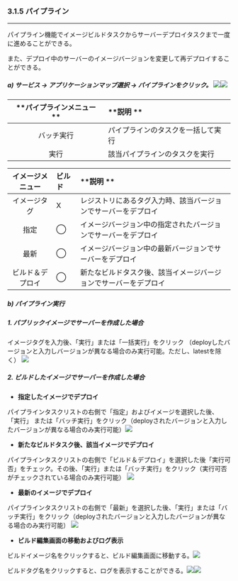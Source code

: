 ### 3.1.5 パイプライン

---

パイプライン機能でイメージビルドタスクからサーバーデプロイタスクまで一度に進めることができる。

また、デプロイ中のサーバーのイメージバージョンを変更して再デプロイすることができる。


##### a\) サービス → アプリケーションマップ選択 → パイプラインをクリック。 ![](/assets/EN/2.5/3.1.5_1.png)![](/assets/EN/2.5/3.1.5_2.png)

| **パイプラインメニュー ** | **説明 ** |
| :---: | :--- |
| バッチ実行 | パイプラインのタスクを一括して実行 |
| 実行 | 該当パイプラインのタスクを実行 |

| **イメージメニュー** | **ビルド** | **説明 ** |
| :---: | :--- | :--- |
| イメージタグ | X | レジストリにあるタグ入力時、該当バージョンでサーバーをデプロイ |
| 指定 | ⃝ | イメージバージョン中の指定されたバージョンでサーバーをデプロイ |
| 最新 | ⃝ | イメージバージョン中の最新バージョンでサーバーをデプロイ |
| ビルド＆デプロイ | ⃝ | 新たなビルドタスク後、該当イメージバージョンでサーバーをデプロイ |

##### b\) パイプライン実行

##### **1. パブリックイメージでサーバーを作成した場合**

イメージタグを入力後、「実行」または「一括実行」をクリック （deployしたバージョンと入力しバージョンが異なる場合のみ実行可能。ただし、latestを除く） ![](/assets/EN/2.5/3.1.5_3.png)

##### **2. ビルドしたイメージでサーバーを作成した場合**

* **指定したイメージでデプロイ**

パイプラインタスクリストの右側で「指定」およびイメージを選択した後、 「実行」 または「バッチ実行」をクリック（deployされたバージョンと入力したバージョンが異なる場合のみ実行可能）![](/assets/EN/2.5/3.1.5_4.png)

* **新たなビルドタスク後、該当イメージでデプロイ**

パイプラインタスクリストの右側で「ビルド＆デプロイ」を選択した後「実行可否」をチェック。その後、「実行」または「バッチ実行」をクリック（実行可否がチェックされている場合のみ実行可能） ![](/assets/EN/2.5/3.1.5_5.png)

* **最新のイメージでデプロイ**

パイプラインタスクリストの右側で「最新」を選択した後、「実行」または「バッチ実行」をクリック（deployされたバージョンと入力したバージョンが異なる場合のみ実行可能） ![](/assets/EN/2.5/3.1.5_6.png)

* **ビルド編集画面の移動およびログ表示**

ビルドイメージ名をクリックすると、ビルド編集画面に移動する。![](/assets/EN/2.5/3.1.5_7.png)

ビルドタグ名をクリックすると、ログを表示することができる。![](/assets/EN/2.5/3.1.5_8.png)![](/assets/EN/2.5/3.1.5_9.png)

